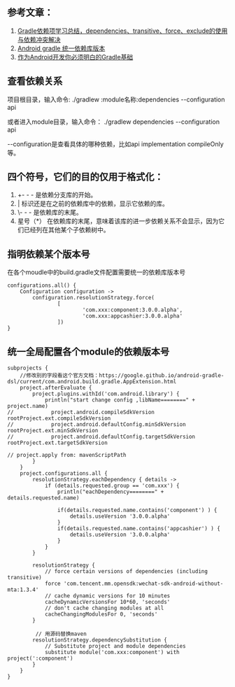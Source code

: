 ## 参考文章：
1. [Gradle依赖项学习总结，dependencies、transitive、force、exclude的使用与依赖冲突解决](http://www.paincker.com/gradle-dependencies)
2. [Android gradle 统一依赖库版本](https://blog.csdn.net/joye123/article/details/80457723)
3. [作为Android开发你必须明白的Gradle基础](https://juejin.im/post/5b000522f265da0b7f44d1c7)

## 查看依赖关系
项目根目录，输入命令:
./gradlew :module名称:dependencies --configuration api

或者进入module目录，输入命令：
./gradlew dependencies --configuration api

--configuration是查看具体的哪种依赖，比如api implementation compileOnly等。

## 四个符号，它们的目的仅用于格式化：

1. +- - - 是依赖分支库的开始。
2. \| 标识还是在之前的依赖库中的依赖，显示它依赖的库。
3. \\- - - 是依赖库的末尾。
4. 星号（\*） 在依赖库的末尾，意味着该库的进一步依赖关系不会显示，因为它们已经列在其他某个子依赖树中。

## 指明依赖某个版本号

在各个moudle中的build.gradle文件配置需要统一的依赖库版本号

```
configurations.all() {
    Configuration configuration ->
        configuration.resolutionStrategy.force(
                [
                        'com.xxx:component:3.0.0.alpha',
                        'com.xxx:appcashier:3.0.0.alpha'
                ])
}
```

## 统一全局配置各个module的依赖版本号

```
subprojects {
    //修改别的字段看这个官方文档：https://google.github.io/android-gradle-dsl/current/com.android.build.gradle.AppExtension.html
    project.afterEvaluate {
        project.plugins.withId('com.android.library') {
            println("start change config ,libName========" + project.name)
//            project.android.compileSdkVersion rootProject.ext.compileSdkVersion
//            project.android.defaultConfig.minSdkVersion rootProject.ext.minSdkVersion
//            project.android.defaultConfig.targetSdkVersion rootProject.ext.targetSdkVersion

// project.apply from: mavenScriptPath
        }
    }
    project.configurations.all {
        resolutionStrategy.eachDependency { details ->
            if (details.requested.group == 'com.xxx') {
                println("eachDependency========" + details.requested.name)

                if(details.requested.name.contains('component') ) {
                    details.useVersion '3.0.0.alpha'
                }
                if(details.requested.name.contains('appcashier') ) {
                    details.useVersion '3.0.0.alpha'
                }
            }
        }
        
        resolutionStrategy {
        	// force certain versions of dependencies (including transitive)
          	force 'com.tencent.mm.opensdk:wechat-sdk-android-without-mta:1.3.4'
            // cache dynamic versions for 10 minutes
            cacheDynamicVersionsFor 10*60, 'seconds'
            // don't cache changing modules at all
            cacheChangingModulesFor 0, 'seconds'
        }
        
         // 用源码替换maven
        resolutionStrategy.dependencySubstitution {
            // Substitute project and module dependencies
            substitute module('com.xxx:component') with project(':component')
        }
    }
}
```